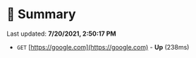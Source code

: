 # 📖 Summary
Last updated: **7/20/2021, 2:50:17 PM**

- `GET` [https://google.com](https://google.com) - **Up** (238ms)
